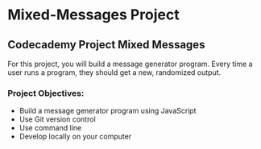 # Mixed-Messages Project
## Codecademy Project Mixed Messages

For this project, you will build a message generator program. Every time a user runs a program, they should get a new, randomized output.

### Project Objectives:
* Build a message generator program using JavaScript
* Use Git version control
* Use command line
* Develop locally on your computer
